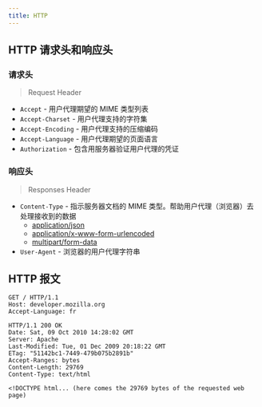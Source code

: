 ```yaml
---
title: HTTP
---
```


## HTTP 请求头和响应头

### 请求头

> Request Header

- `Accept` - 用户代理期望的 MIME 类型列表
- `Accept-Charset` - 用户代理支持的字符集
- `Accept-Encoding` - 用户代理支持的压缩编码
- `Accept-Language` - 用户代理期望的页面语言
- `Authorization` - 包含用服务器验证用户代理的凭证

### 响应头

> Responses Header

- `Content-Type` - 指示服务器文档的 MIME 类型。帮助用户代理（浏览器）去处理接收到的数据
  - [application/json](https://www.iana.org/assignments/media-types/application/json)
  - [application/x-www-form-urlencoded](https://www.iana.org/assignments/media-types/application/x-www-form-urlencoded)
  - [multipart/form-data](https://www.iana.org/assignments/media-types/multipart/form-data)
- `User-Agent` - 浏览器的用户代理字符串

<!-- ## 常见状态码

---

## 三次握手

1. 客户端向服务端发送 SYN 包，等待服务端响应，并进入 SYN-SEND 状态
2. 服务端收到 SYN 包，并确定 SYN = ACK + 1，然后响应一个 SYN 包和 ACK 包。客户端进入 SYN-RECV 状态。
3. 客户端收到服务端 SYN + ACK 包。向服务器发送确认包 ACK。发送完毕进入 ESTABLISHED 状态。

## 四次挥手

1. 主动关闭连接一方，发送FIN包。此时发送 FIN 包之前发送的数据如果没有发送到。会进行重试发送。
2. 被动关闭一方收到 FIN 包。响应一个 ACK 包。
3. 被动关闭方发送一个 FIN 包。告诉被动关闭方。数据发送完毕。
4. 主动关闭方收到 FIN 包。发送一个 ACK 包给被动关闭方，至此四次挥手结束，断开连接。

---

- ACK：确认位，只有 ACK = 1 的时候 ack 才起作用，正常通信时 ACK = 1，第一次发起请求时，因为没有需要确认接收的数据所以 ACK 为0。
- SYN：同步位，用于在建立连接时同步序号，刚开始建立连接时并没有历史接收的数据，所以 ack 也就没办法设置。SYN 的作用就是，当接收端接收到 SYN = 1 的报文时就会将 ack 设置位接收到的 seq + 1 的值。SYN 会在前两次握手时都为 1，是因为通信的双方的 ack 都需要设置一个初始值；

---

## 浏览器缓存 -->

## HTTP 报文

```http
GET / HTTP/1.1
Host: developer.mozilla.org
Accept-Language: fr
```

```http
HTTP/1.1 200 OK
Date: Sat, 09 Oct 2010 14:28:02 GMT
Server: Apache
Last-Modified: Tue, 01 Dec 2009 20:18:22 GMT
ETag: "51142bc1-7449-479b075b2891b"
Accept-Ranges: bytes
Content-Length: 29769
Content-Type: text/html

<!DOCTYPE html... (here comes the 29769 bytes of the requested web page)
```
